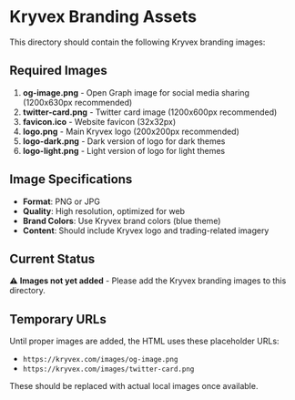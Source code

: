 # Kryvex Branding Assets

This directory should contain the following Kryvex branding images:

## Required Images

1. **og-image.png** - Open Graph image for social media sharing (1200x630px recommended)
2. **twitter-card.png** - Twitter card image (1200x600px recommended)
3. **favicon.ico** - Website favicon (32x32px)
4. **logo.png** - Main Kryvex logo (200x200px recommended)
5. **logo-dark.png** - Dark version of logo for dark themes
6. **logo-light.png** - Light version of logo for light themes

## Image Specifications

- **Format**: PNG or JPG
- **Quality**: High resolution, optimized for web
- **Brand Colors**: Use Kryvex brand colors (blue theme)
- **Content**: Should include Kryvex logo and trading-related imagery

## Current Status

⚠️ **Images not yet added** - Please add the Kryvex branding images to this directory.

## Temporary URLs

Until proper images are added, the HTML uses these placeholder URLs:
- `https://kryvex.com/images/og-image.png`
- `https://kryvex.com/images/twitter-card.png`

These should be replaced with actual local images once available.

